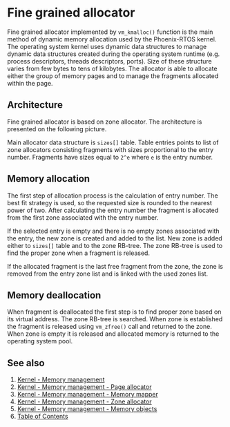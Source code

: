 # Fine grained allocator

Fine grained allocator implemented by `vm_kmalloc()` function is the main method of dynamic memory allocation used by
the Phoenix-RTOS kernel. The operating system kernel uses dynamic data structures to manage dynamic data structures
created during the operating system runtime (e.g. process descriptors, threads descriptors, ports). Size of these
structure varies from few bytes to tens of kilobytes. The allocator is able to allocate either the group of memory pages
and to manage the fragments allocated within the page.

## Architecture

Fine grained allocator is based on zone allocator. The architecture is presented on the following picture.

Main allocator data structure is `sizes[]` table. Table entries points to list of zone allocators consisting fragments
with sizes proportional to the entry number. Fragments have sizes equal to `2^e` where `e` is the entry number.

## Memory allocation

The first step of allocation process is the calculation of entry number. The best fit strategy is used, so the requested
size is rounded to the nearest power of two. After calculating the entry number the fragment is allocated from the first
zone associated with the entry number.

If the selected entry is empty and there is no empty zones associated with the entry, the new zone is created and added
to the list. New zone is added either to `sizes[]` table and to the zone RB-tree. The zone RB-tree is used to find the
proper zone when a fragment is released.

If the allocated fragment is the last free fragment from the zone, the zone is removed from the entry zone list and is
linked with the used zones list.

## Memory deallocation

When fragment is deallocated the first step is to find proper zone based on its virtual address. The zone RB-tree is
searched. When zone is established the fragment is released using `vm_zfree()` call and returned to the zone. When zone
is empty it is released and allocated memory is returned to the operating system pool.

## See also

1. [Kernel - Memory management](README.md)
2. [Kernel - Memory management - Page allocator](page.md)
3. [Kernel - Memory management - Memory mapper](mapper.md)
4. [Kernel - Memory management - Zone allocator](zalloc.md)
5. [Kernel - Memory management - Memory objects](objects.md)
6. [Table of Contents](../../README.md)
